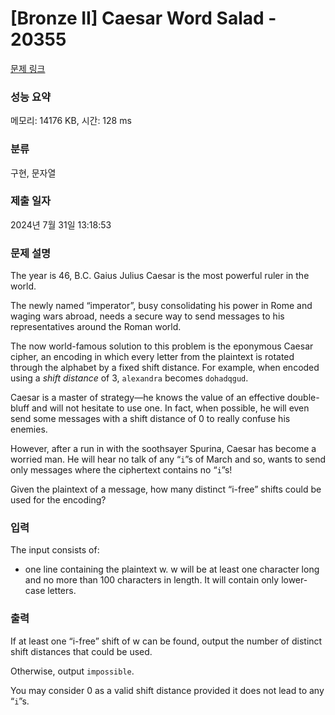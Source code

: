 # [Bronze II] Caesar Word Salad - 20355 

[문제 링크](https://www.acmicpc.net/problem/20355) 

### 성능 요약

메모리: 14176 KB, 시간: 128 ms

### 분류

구현, 문자열

### 제출 일자

2024년 7월 31일 13:18:53

### 문제 설명

<p>The year is 46, B.C. Gaius Julius Caesar is the most powerful ruler in the world.</p>

<p>The newly named “imperator”, busy consolidating his power in Rome and waging wars abroad, needs a secure way to send messages to his representatives around the Roman world.</p>

<p>The now world-famous solution to this problem is the eponymous Caesar cipher, an encoding in which every letter from the plaintext is rotated through the alphabet by a fixed shift distance. For example, when encoded using a <em>shift distance</em> of 3, <code>alexandra</code> becomes <code>dohadqgud</code>.</p>

<p>Caesar is a master of strategy—he knows the value of an effective double-bluff and will not hesitate to use one. In fact, when possible, he will even send some messages with a shift distance of 0 to really confuse his enemies.</p>

<p>However, after a run in with the soothsayer Spurina, Caesar has become a worried man. He will hear no talk of any “<code>i</code>”s of March and so, wants to send only messages where the ciphertext contains no “<code>i</code>”s!</p>

<p>Given the plaintext of a message, how many distinct “i-free” shifts could be used for the encoding?</p>

### 입력 

 <p>The input consists of:</p>

<ul>
	<li>one line containing the plaintext w. w will be at least one character long and no more than 100 characters in length. It will contain only lower-case letters.</li>
</ul>

### 출력 

 <p>If at least one “i-free” shift of w can be found, output the number of distinct shift distances that could be used.</p>

<p>Otherwise, output <code>impossible</code>.</p>

<p>You may consider 0 as a valid shift distance provided it does not lead to any “<code>i</code>”s.</p>

